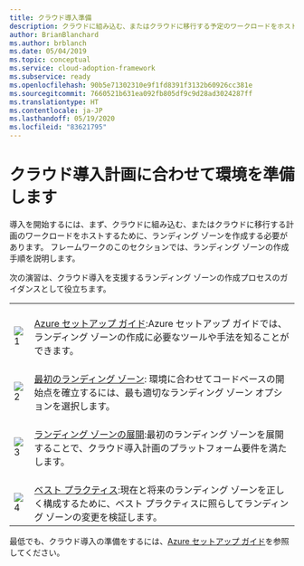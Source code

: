 ```yaml
---
title: クラウド導入準備
description: クラウドに組み込む、またはクラウドに移行する予定のワークロードをホストするために、ランディング ゾーンを作成する方法について説明します。
author: BrianBlanchard
ms.author: brblanch
ms.date: 05/04/2019
ms.topic: conceptual
ms.service: cloud-adoption-framework
ms.subservice: ready
ms.openlocfilehash: 90b5e71302310e9f1fd8391f3132b60926cc381e
ms.sourcegitcommit: 7660521b631ea092fb805df9c9d28ad3024287ff
ms.translationtype: HT
ms.contentlocale: ja-JP
ms.lasthandoff: 05/19/2020
ms.locfileid: "83621795"
---
```

<!-- markdownlint-disable MD026 -->

# <a name="ensure-the-environment-is-prepared-for-the-cloud-adoption-plan"></a>クラウド導入計画に合わせて環境を準備します

導入を開始するには、まず、クラウドに組み込む、またはクラウドに移行する計画のワークロードをホストするために、ランディング ゾーンを作成する必要があります。 フレームワークのこのセクションでは、ランディング ゾーンの作成手順を説明します。

次の演習は、クラウド導入を支援するランディング ゾーンの作成プロセスのガイダンスとして役立ちます。

<!-- docsTest:ignore images "_images">
<!-- markdownlint-disable MD033 -->

| | |
|---|---|
| <br> ![1](../_images/icons/1.png) | <br> [Azure セットアップ ガイド](./azure-setup-guide/index.md):Azure セットアップ ガイドでは、ランディング ゾーンの作成に必要なツールや手法を知ることができます。                                |
| <br> ![2](../_images/icons/2.png) | <br> [最初のランディング ゾーン](./landing-zone/first-landing-zone.md): 環境に合わせてコードベースの開始点を確立するには、最も適切なランディング ゾーン オプションを選択します。                                |
| <br> ![3](../_images/icons/3.png) | <br> [ランディング ゾーンの展開](./considerations/index.md):最初のランディング ゾーンを展開することで、クラウド導入計画のプラットフォーム要件を満たします。                                |
| <br> ![4](../_images/icons/4.png) | <br> [ベスト プラクティス](./azure-best-practices/index.md):現在と将来のランディング ゾーンを正しく構成するために、ベスト プラクティスに照らしてランディング ゾーンの変更を検証します。                        |

最低でも、クラウド導入の準備をするには、[Azure セットアップ ガイド](./azure-setup-guide/index.md)を参照してください。
